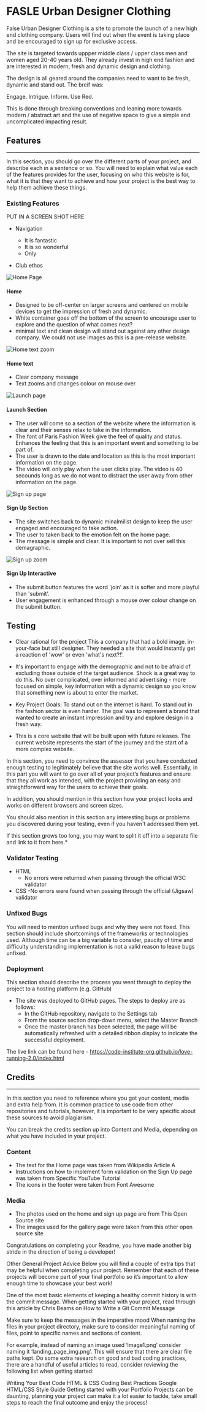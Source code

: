 # FASLE Urban Designer Clothing 
False Urban Designer Clothing is a site to promote the launch of a new high end clothing company. Users will find out when the event is taking place and be encouraged to sign up for exclusive access.  

The site is targeted towards uppper middle class / upper class men and women aged 20-40 years old. They already invest in high end fashion and are interested in modern, fresh and dynamic design and clothing.

The design is all geared around the companies need to want to be fresh, dynamic and stand out. The breif was: 

Engage. Intrigue. Inform. Use Red.

This is done through breaking conventions and leaning more towards modern / abstract art and the use of negative space to give a simple and uncomplicated impacting result. 


## Features
***

In this section, you should go over the different parts of your project, and describe each in a sentence or so. You will need to explain what value each of the features provides for the user, focusing on who this website is for, what it is that they want to achieve and how your project is the best way to help them achieve these things.

### Existing Features
PUT IN A SCREEN SHOT HERE

- Navigation
    - It is fantastic
    - It is so wonderful
    - Only 

- Club ethos


![Home Page](/assets/images/readme-home.png)

#### Home
- Designed to be off-center on larger screens and centered on mobile devices to get the impression of fresh and dynamic.
- White container goes off the bottom of the screen to encourage user to explore and the question of what comes next?
- minimal text and clean design will stand out against any other design company. We could not use images as this is a pre-release website.

![Home text zoom](/assets/images/readme-home2.png)


#### Home text
- Clear company message
- Text zooms and changes colour on mouse over

![Launch page](/assets/images/readme-launch.png)
#### Launch Section
- The user will come so a section of the website where the information is clear and their senses relax to take in the information.
- The font of Paris Fashion Week give the feel of quality and status. Enhances the feeling that this is an important event and something to be part of.
- The user is drawn to the date and location as this is the most important information on the page.
- The video will only play when the user clicks play. The video is 40 secounds long as we do not want to distract the user away from other information on the page. 

![Sign up page](/assets/images/readme-signup2.png)
#### Sign Up Section
- The site switches back to dynamic minalmilist design to keep the user engaged and encouraged to take action.
- The user to taken back to the emotion felt on the home page.
- The message is simple and clear. It is important to not over sell this demagraphic.

![Sign up zoom](/assets/images/readme-signup.png)
#### Sign Up Interactive
- The submit button features the word 'join' as it is softer and more playful than 'submit'.
- User engagement is enhanced through a mouse over colour change on the submit button.

## Testing
#### 
- Clear rational for the project
This a company that had a bold image. in-your-face but still designer. They needed a site that would instantly get a reaction of 'wow' or even 'what's next?!'.

- It's important to engage with the demographic and not to be afraid of excluding those outside of the target audience. Shock is a great way to do this. No over complicated, over informed and advertising - more focused on simple, key information with a dynamic design so you know that something new is about to enter the market.

- Key Project Goals: To stand out on the internet is hard. To stand out in the fashion sector is even harder. The goal was to represent a brand that wanted to create an instant impression and try and explore design in a fresh way.

- This is a core website that will be built upon with future releases. The current website represents the start of the journey and the start of a more complex website.


In this section, you need to convince the assessor that you have conducted enough testing to legitimately believe that the site works well. Essentially, in this part you will want to go over all of your project’s features and ensure that they all work as intended, with the project providing an easy and straightforward way for the users to achieve their goals.

In addition, you should mention in this section how your project looks and works on different browsers and screen sizes.

You should also mention in this section any interesting bugs or problems you discovered during your testing, even if you haven't addressed them yet.

If this section grows too long, you may want to split it off into a separate file and link to it from here.*

### Validator Testing
- HTML
    - No errors were returned when passing through the official W3C validator
- CSS
    -No errors were found when passing through the official (Jigsaw) validator

### Unfixed Bugs
You will need to mention unfixed bugs and why they were not fixed. This section should include shortcomings of the frameworks or technologies used. Although time can be a big variable to consider, paucity of time and difficulty understanding implementation is not a valid reason to leave bugs unfixed.

### Deployment
This section should describe the process you went through to deploy the project to a hosting platform (e.g. GitHub)

- The site was deployed to GitHub pages. The steps to deploy are as follows:
    - In the GitHub repository, navigate to the Settings tab
    - From the source section drop-down menu, select the Master Branch
    - Once the master branch has been selected, the page will be automatically refreshed with a detailed ribbon display to indicate the successful deployment.

The live link can be found here - https://code-institute-org.github.io/love-running-2.0/index.html

## Credits
***

In this section you need to reference where you got your content, media and extra help from. It is common practice to use code from other repositories and tutorials, however, it is important to be very specific about these sources to avoid plagiarism.

You can break the credits section up into Content and Media, depending on what you have included in your project.

### Content
 - The text for the Home page was taken from Wikipedia Article A
 - Instructions on how to implement form validation on the Sign Up page was taken from Specific YouTube Tutorial
 - The icons in the footer were taken from Font Awesome
### Media
- The photos used on the home and sign up page are from This Open Source site
- The images used for the gallery page were taken from this other open source site

Congratulations on completing your Readme, you have made another big stride in the direction of being a developer!

Other General Project Advice
Below you will find a couple of extra tips that may be helpful when completing your project. Remember that each of these projects will become part of your final portfolio so it’s important to allow enough time to showcase your best work!

One of the most basic elements of keeping a healthy commit history is with the commit message. When getting started with your project, read through this article by Chris Beams on How to Write a Git Commit Message

Make sure to keep the messages in the imperative mood
When naming the files in your project directory, make sure to consider meaningful naming of files, point to specific names and sections of content.

For example, instead of naming an image used ‘image1.png’ consider naming it ‘landing_page_img.png’. This will ensure that there are clear file paths kept.
Do some extra research on good and bad coding practices, there are a handful of useful articles to read, consider reviewing the following list when getting started:

Writing Your Best Code
HTML & CSS Coding Best Practices
Google HTML/CSS Style Guide
Getting started with your Portfolio Projects can be daunting, planning your project can make it a lot easier to tackle, take small steps to reach the final outcome and enjoy the process!


